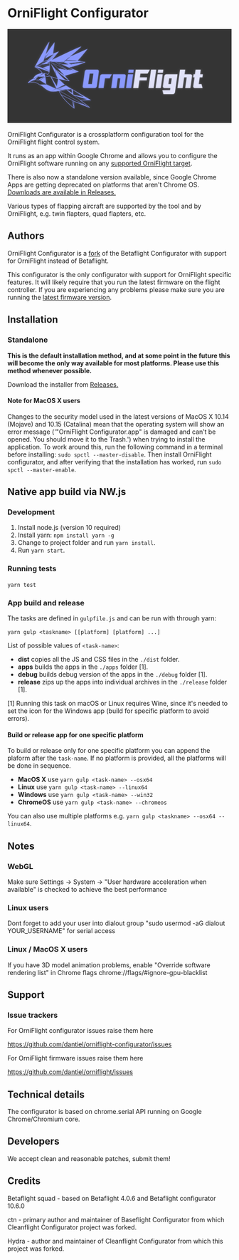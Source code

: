 # OrniFlight Configurator

![OrniFlight](of_logo.png)

OrniFlight Configurator is a crossplatform configuration tool for the OrniFlight flight control system.

It runs as an app within Google Chrome and allows you to configure the OrniFlight software running on any [supported OrniFlight target](https://github.com/dantiel/orniflight/tree/master/src/main/target).

There is also now a standalone version available, since Google Chrome Apps are getting deprecated on platforms that aren't Chrome OS. [Downloads are available in Releases.](https://github.com/dantiel/orniflight-configurator/releases)

Various types of flapping aircraft are supported by the tool and by OrniFlight, e.g. twin flapters, quad flapters, etc.

## Authors

OrniFlight Configurator is a [fork](#credits) of the Betaflight Configurator with support for OrniFlight instead of Betaflight.

This configurator is the only configurator with support for OrniFlight specific features. It will likely require that you run the latest firmware on the flight controller.
If you are experiencing any problems please make sure you are running the [latest firmware version](https://github.com/dantiel/orniflight/releases/).

## Installation

### Standalone

**This is the default installation method, and at some point in the future this will become the only way available for most platforms. Please use this method whenever possible.**

Download the installer from [Releases.](https://github.com/dantiel/orniflight-configurator/releases)

#### Note for MacOS X users

Changes to the security model used in the latest versions of MacOS X 10.14 (Mojave) and 10.15 (Catalina) mean that the operating system will show an error message ('"OrniFlight Configurator.app" is damaged and can’t be opened. You should move it to the Trash.') when trying to install the application. To work around this, run the following command in a terminal before installing: `sudo spctl --master-disable`. Then install OrniFlight configurator, and after verifying that the installation has worked, run `sudo spctl --master-enable`.

## Native app build via NW.js

### Development

1. Install node.js (version 10 required)
2. Install yarn: `npm install yarn -g`
3. Change to project folder and run `yarn install`.
4. Run `yarn start`.

### Running tests

`yarn test`

### App build and release

The tasks are defined in `gulpfile.js` and can be run with through yarn:
```
yarn gulp <taskname> [[platform] [platform] ...]
```

List of possible values of `<task-name>`:
* **dist** copies all the JS and CSS files in the `./dist` folder.
* **apps** builds the apps in the `./apps` folder [1].
* **debug** builds debug version of the apps in the `./debug` folder [1].
* **release** zips up the apps into individual archives in the `./release` folder [1]. 

[1] Running this task on macOS or Linux requires Wine, since it's needed to set the icon for the Windows app (build for specific platform to avoid errors).

#### Build or release app for one specific platform
To build or release only for one specific platform you can append the plaform after the `task-name`.
If no platform is provided, all the platforms will be done in sequence.

* **MacOS X** use `yarn gulp <task-name> --osx64`
* **Linux** use `yarn gulp <task-name> --linux64`
* **Windows** use `yarn gulp <task-name> --win32`
* **ChromeOS** use `yarn gulp <task-name> --chromeos`

You can also use multiple platforms e.g. `yarn gulp <taskname> --osx64 --linux64`.

## Notes

### WebGL

Make sure Settings -> System -> "User hardware acceleration when available" is checked to achieve the best performance

### Linux users

Dont forget to add your user into dialout group "sudo usermod -aG dialout YOUR_USERNAME" for serial access

### Linux / MacOS X users

If you have 3D model animation problems, enable "Override software rendering list" in Chrome flags chrome://flags/#ignore-gpu-blacklist

## Support

### Issue trackers

For OrniFlight configurator issues raise them here

https://github.com/dantiel/orniflight-configurator/issues

For OrniFlight firmware issues raise them here

https://github.com/dantiel/orniflight/issues

## Technical details

The configurator is based on chrome.serial API running on Google Chrome/Chromium core.

## Developers

We accept clean and reasonable patches, submit them!

## Credits

Betaflight squad - based on Betaflight 4.0.6 and Betaflight configurator 10.6.0

ctn - primary author and maintainer of Baseflight Configurator from which Cleanflight Configurator project was forked.

Hydra -  author and maintainer of Cleanflight Configurator from which this project was forked.
